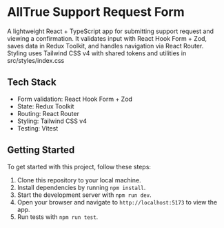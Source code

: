 # AllTrue Support Request Form

A lightweight React + TypeScript app for submitting support request and viewing a confirmation. It validates input with React Hook Form + Zod, saves data in Redux Toolkit, and handles navigation via React Router. Styling uses Tailwind CSS v4 with shared tokens and utilities in 
src/styles/index.css

## Tech Stack

- Form validation: React Hook Form + Zod
- State: Redux Toolkit
- Routing: React Router
- Styling: Tailwind CSS v4
- Testing: Vitest

## Getting Started

To get started with this project, follow these steps:

1. Clone this repository to your local machine.
2. Install dependencies by running `npm install`.
3. Start the development server with `npm run dev`.
4. Open your browser and navigate to `http://localhost:5173` to view the app.
5. Run tests with `npm run test`.
